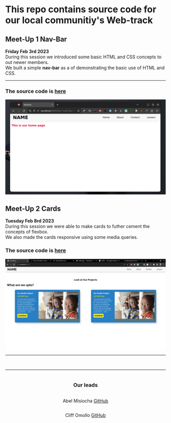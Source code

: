 # This repo contains source code for our local communitiy's Web-track
## Meet-Up 1 Nav-Bar
**Friday Feb 3rd 2023** \
During this session we introduced some basic HTML and CSS concepts to out newer members.  
We built a simple **nav-bar** as a of demonstrating the basic use of HTML and CSS.  

<hr>

### The source code is [here]('https://github.com/Codedwells/Learn-HTML-CSS-JS/tree/master/1-NavBar')
![NavBar](./staging/images/nav.png)


## Meet-Up 2 Cards
**Tuesday Feb 8rd 2023** \
During this session we were able to  make cards to futher cement the concepts of flexbox.\
We also made the cards responsive using some media queries.

### The source code is [here](./)
![NavBar](./staging/images/cards.png)

<hr>

&nbsp;
&nbsp;

<hr>

<div style="display:flex;flex-direction:column;align-items:center;">
    <h3>Our leads</h3>
    <p>Abel Misiocha <a href="https://github.com/Codedwells">GitHub</a></p>
    <p>Cliff Omollo <a href="https://github.com/OsegoTech">GitHub</a></p>
</div>